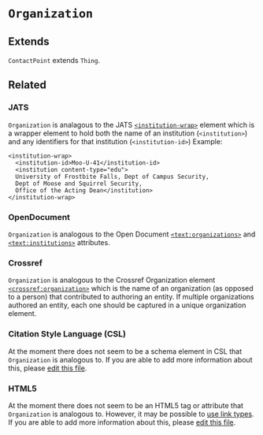 # `Organization`

## Extends

`ContactPoint` extends `Thing`.

## Related

### JATS

`Organization` is analagous to the JATS
[`<institution-wrap>`](https://jats.nlm.nih.gov/archiving/tag-library/1.1/element/institution-wrap.html) element
which is a wrapper element to hold both the name of an institution (`<institution>`) and any identifiers for that institution (`<institution-id>`)
Example:

```
<institution-wrap>
  <institution-id>Moo-U-41</institution-id>
  <institution content-type="edu">
  University of Frostbite Falls, Dept of Campus Security, 
  Dept of Moose and Squirrel Security, 
  Office of the Acting Dean</institution>
</institution-wrap>
```

### OpenDocument

`Organization` is analogous to the Open Document [`<text:organizations>`](http://docs.oasis-open.org/office/v1.2/os/OpenDocument-v1.2-os-part1.html#__RefHeading__1419060_253892949)
 and [`<text:institutions>`](http://docs.oasis-open.org/office/v1.2/os/OpenDocument-v1.2-os-part1.html#__RefHeading__1418948_253892949) attributes.


### Crossref

`Organization` is analogous to the Crossref Organization element [`<crossref:organization>`](https://data.crossref.org/reports/help/schema_doc/4.4.0/relations_xsd.html#http___www.crossref.org_relations.xsd_organization) which is the name of an organization (as opposed to a person) that contributed to authoring an entity. If multiple organizations authored an entity, each one should be captured in a unique organization element.


### Citation Style Language (CSL)

At the moment there does not seem to be a schema element in CSL that `Organization` is analogous to. If you are able to add more information about this, please [edit this file](https://github.com/stencila/schema/edit/master/schema/Organization.schema.yaml).


### HTML5

At the moment there does not seem to be an HTML5 tag or attribute that `Organization` is analogous to. However, it may be possible to [use link types](http://w3c.github.io/html/links.html#sec-link-types). If you are able to add more information about this, please [edit this file](https://github.com/stencila/schema/edit/master/schema/Organization.schema.yaml).
